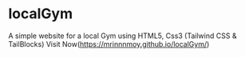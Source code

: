 # localGym
A simple website for a local Gym using HTML5, Css3 (Tailwind CSS & TailBlocks)
Visit Now(https://mrinnnmoy.github.io/localGym/)
